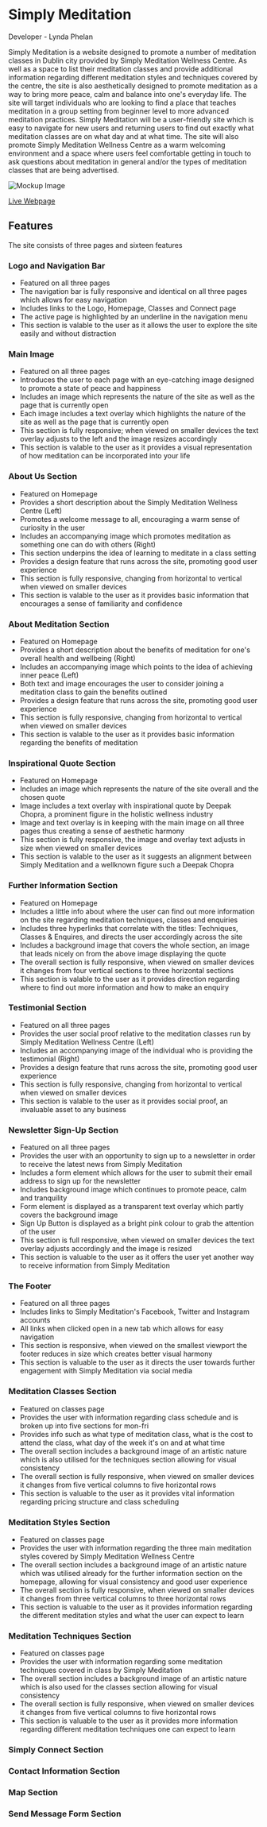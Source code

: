 # Simply Meditation
Developer - Lynda Phelan

Simply Meditation is a website designed to promote a number of meditation classes in Dublin city provided by Simply Meditation Wellness Centre. As well as a space to list their meditation classes and provide additional information regarding different meditation styles and techniques covered by the centre, the site is also aesthetically designed to promote meditation as a way to bring more peace, calm and balance into one's everyday life. The site will target individuals who are looking to find a place that teaches meditation in a group setting from beginner level to more advanced meditation practices. Simply Meditation will be a user-friendly site which is easy to navigate for new users and returning users to find out exactly what meditation classes are on what day and at what time. The site will also promote Simply Meditation Wellness Centre as a warm welcoming environment and a space where users feel comfortable getting in touch to ask questions about meditation in general and/or the types of meditation classes that are being advertised.

![Mockup Image](docs/simply-meditation-responsive.JPG)

[Live Webpage](https://lyn-da.github.io/simply-meditation/)

## Features
The site consists of three pages and sixteen features

### Logo and Navigation Bar
- Featured on all three pages
- The navigation bar is fully responsive and identical on all three pages which allows for easy navigation
- Includes links to the Logo, Homepage, Classes and Connect page
- The active page is highlighted by an underline in the navigation menu
- This section is valable to the user as it allows the user to explore the site easily and without distraction


### Main Image
- Featured on all three pages
- Introduces the user to each page with an eye-catching image designed to promote a state of peace and happiness
- Includes an image which represents the nature of the site as well as the page that is currently open
- Each image includes a text overlay which highlights the nature of the site as well as the page that is currently open
- This section is fully responsive; when viewed on smaller devices the text overlay adjusts to the left and the image resizes accordingly
- This section is valable to the user as it provides a visual representation of how meditation can be incorporated into your life


### About Us Section
- Featured on Homepage
- Provides a short description about the Simply Meditation Wellness Centre (Left)
- Promotes a welcome message to all, encouraging a warm sense of curiosity in the user
- Includes an accompanying image which promotes meditation as something one can do with others (Right)
- This section underpins the idea of learning to meditate in a class setting
- Provides a design feature that runs across the site, promoting good user experience
- This section is fully responsive, changing from horizontal to vertical when viewed on smaller devices
- This section is valable to the user as it provides basic information that encourages a sense of familiarity and confidence


### About Meditation Section
- Featured on Homepage
- Provides a short description about the benefits of meditation for one's overall health and wellbeing (Right)
- Includes an accompanying image which points to the idea of achieving inner peace (Left)
- Both text and image encourages the user to consider joining a meditation class to gain the benefits outlined
- Provides a design feature that runs across the site, promoting good user experience
- This section is fully responsive, changing from horizontal to vertical when viewed on smaller devices
- This section is valable to the user as it provides basic information regarding the benefits of meditation


### Inspirational Quote Section
- Featured on Homepage
- Includes an image which represents the nature of the site overall and the chosen quote
- Image includes a text overlay with inspirational quote by Deepak Chopra, a prominent figure in the holistic wellness industry
- Image and text overlay is in keeping with the main image on all three pages thus creating a sense of aesthetic harmony
- This section is fully responsive, the image and overlay text adjusts in size when viewed on smaller devices
- This section is valable to the user as it suggests an alignment between Simply Meditation and a wellknown figure such a Deepak Chopra


### Further Information Section
- Featured on Homepage
- Includes a little info about where the user can find out more information on the site regarding meditation techniques, classes and enquiries
- Includes three hyperlinks that correlate with the titles: Techniques, Classes & Enquires, and directs the user accordingly across the site
- Includes a background image that covers the whole section, an image that leads nicely on from the above image displaying the quote
- The overall section is fully responsive, when viewed on smaller devices it changes from four vertical sections to three horizontal sections
- This section is valable to the user as it provides direction regarding where to find out more information and how to make an enquiry


### Testimonial Section 
- Featured on all three pages
- Provides the user social proof relative to the meditation classes run by Simply Meditation Wellness Centre (Left)
- Includes an accompanying image of the individual who is providing the testimonial (Right)
- Provides a design feature that runs across the site, promoting good user experience
- This section is fully responsive, changing from horizontal to vertical when viewed on smaller devices
- This section is valable to the user as it provides social proof, an invaluable asset to any business


### Newsletter Sign-Up Section
- Featured on all three pages
- Provides the user with an opportunity to sign up to a newsletter in order to receive the latest news from Simply Meditation
- Includes a form element which allows for the user to submit their email address to sign up for the newsletter
- Includes background image which continues to promote peace, calm and tranquility 
- Form element is displayed as a transparent text overlay which partly covers the background image 
- Sign Up Button is displayed as a bright pink colour to grab the attention of the user
- This section is full responsive, when viewed on smaller devices the text overlay adjusts accordingly and the image is resized
- This section is valuable to the user as it offers the user yet another way to receive information from Simply Meditation


### The Footer
- Featured on all three pages
- Includes links to Simply Meditation's Facebook, Twitter and Instagram accounts
- All links when clicked open in a new tab which allows for easy navigation
- This section is responsive, when viewed on the smallest viewport the footer reduces in size which creates better visual harmony
- This section is valuable to the user as it directs the user towards further engagement with Simply Meditation via social media


### Meditation Classes Section
- Featured on classes page
- Provides the user with information regarding class schedule and is broken up into five sections for mon-fri
- Provides info such as what type of meditation class, what is the cost to attend the class, what day of the week it's on and at what time
- The overall section includes a background image of an artistic nature which is also utilised for the techniques section allowing for visual consistency
- The overall section is fully responsive, when viewed on smaller devices it changes from five vertical columns to five horizontal rows
- This section is valuable to the user as it provides vital information regarding pricing structure and class scheduling


### Meditation Styles Section
- Featured on classes page
- Provides the user with information regarding the three main meditation styles covered by Simply Meditation Wellness Centre
- The overall section includes a background image of an artistic nature which was utilised already for the further information section on the homepage, allowing for visual consistency and good user experience
- The overall section is fully responsive, when viewed on smaller devices it changes from three vertical columns to three horizontal rows
- This section is valuable to the user as it provides information regarding the different meditation styles and what the user can expect to learn


### Meditation Techniques Section
- Featured on classes page
- Provides the user with information regarding some meditation techniques covered in class by Simply Meditation
- The overall section includes a background image of an artistic nature which is also used for the classes section allowing for visual consistency
- The overall section is fully responsive, when viewed on smaller devices it changes from five vertical columns to five horizontal rows
- This section is valuable to the user as it provides more information regarding different meditation techniques one can expect to learn


### Simply Connect Section


### Contact Information Section


### Map Section


### Send Message Form Section
